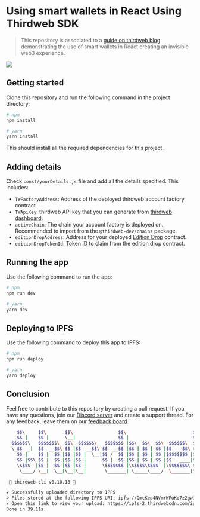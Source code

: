 # Using smart wallets in React Using Thirdweb SDK

> This repository is associated to a [guide on thirdweb blog](https://blog.thirdweb.com/guides/how-to-use-erc4337-smart-wallets/) demonstrating the use of smart wallets in React creating an invisible web3 experience.

<img src="https://iili.io/HgeLWOP.png"/>

## Getting started

Clone this repository and run the following command in the project directory:

```bash
# npm
npm install

# yarn
yarn install
```

This should install all the required dependencies for this project.

## Adding details

Check `const/yourDetails.js` file and add all the details specified. This includes:

- `TWFactoryAddress`: Address of the deployed thirdweb account factory contract
- `TWApiKey`: thirdweb API key that you can generate from [thirdweb dashboard](https://thirdweb.com/dashboard/api-keys).
- `activeChain`: The chain your account factory is deployed on. Recommended to import from the `@thirdweb-dev/chains` package.
- `editionDropAddress`: Address for your deployed [Edition Drop](https://thirdweb.com/thirdweb.eth/DropERC1155) contract.
- `editionDropTokenId`: Token ID to claim from the edition drop contract.

## Running the app

Use the following command to run the app:

```bash
# npm
npm run dev

# yarn
yarn dev
```

## Deploying to IPFS

Use the following command to deploy this app to IPFS:

```bash
# npm
npm run deploy

# yarn
yarn deploy
```

## Conclusion

Feel free to contribute to this repository by creating a pull request. If you have any questions, join our [Discord server](https://discord.gg/thirdweb) and create a support thread. For any feedback, leave them on our [feedback board](https://feedback.thirdweb.com).

```bash
    $$\     $$\       $$\                 $$\                         $$\       
    $$ |    $$ |      \__|                $$ |                        $$ |      
  $$$$$$\   $$$$$$$\  $$\  $$$$$$\   $$$$$$$ |$$\  $$\  $$\  $$$$$$\  $$$$$$$\  
  \_$$  _|  $$  __$$\ $$ |$$  __$$\ $$  __$$ |$$ | $$ | $$ |$$  __$$\ $$  __$$\ 
    $$ |    $$ |  $$ |$$ |$$ |  \__|$$ /  $$ |$$ | $$ | $$ |$$$$$$$$ |$$ |  $$ |
    $$ |$$\ $$ |  $$ |$$ |$$ |      $$ |  $$ |$$ | $$ | $$ |$$   ____|$$ |  $$ |
    \$$$$  |$$ |  $$ |$$ |$$ |      \$$$$$$$ |\$$$$$\$$$$  |\$$$$$$$\ $$$$$$$  |
     \____/ \__|  \__|\__|\__|       \_______| \_____\____/  \_______|\_______/ 

 💎 thirdweb-cli v0.10.18 💎

✔ Successfully uploaded directory to IPFS
✔ Files stored at the following IPFS URI: ipfs://QmcKep4NVmrWFuKo7z2gwJqQSqTLqZWJyc5hTA5mDrejCt
✔ Open this link to view your upload: https://ipfs-2.thirdwebcdn.com/ipfs/QmcKep4NVmrWFuKo7z2gwJqQSqTLqZWJyc5hTA5mDrejCt
Done in 39.11s.
```